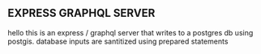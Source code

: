 ## EXPRESS GRAPHQL SERVER
hello
this is an express / graphql server that writes to a postgres db using postgis.
database inputs are santitized using prepared statements 


